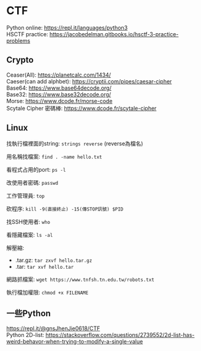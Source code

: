 # CTF
Python online: https://repl.it/languages/python3  
HSCTF practice: https://jacobedelman.gitbooks.io/hsctf-3-practice-problems  
## Crypto
Ceaser(All): https://planetcalc.com/1434/  
Caeser(can add alphbet): https://cryptii.com/pipes/caesar-cipher  
Base64: https://www.base64decode.org/  
Base32: https://www.base32decode.org/  
Morse: https://www.dcode.fr/morse-code  
Scytale Cipher 密碼棒: https://www.dcode.fr/scytale-cipher  

## Linux
找執行檔裡面的string: `strings reverse` (reverse為檔名)  

用名稱找檔案: `find . -name hello.txt`   

看程式占用的port: `ps -l`  

改使用者密碼: `passwd`  

工作管理員: `top`  

砍程序: `kill -9(直接終止) -15(傳STOP訊號) $PID`  

找SSH使用者:   `who`  

看隱藏檔案:  `ls -al`  

解壓縮:
* .tar.gz: `tar zxvf hello.tar.gz`  
* .tar: `tar xvf hello.tar`  

網路抓檔案: `wget https://www.tnfsh.tn.edu.tw/robots.txt`  

執行檔加權限: `chmod +x FILENAME`
## 一些Python
https://repl.it/@gnsJhenJie0618/CTF  
Python 2D-list: https://stackoverflow.com/questions/2739552/2d-list-has-weird-behavor-when-trying-to-modify-a-single-value  
